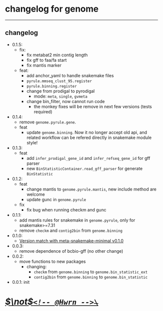 <!--
 * @Date: 2023-08-07 15:18:41
 * @LastEditors: Hwrn hwrn.aou@sjtu.edu.cn
 * @LastEditTime: 2023-12-21 23:26:50
 * @FilePath: /genome/changelog.md
 * @Description:
-->

changelog for genome
====================

---

## changelog

- 0.1.5:
  - fix:
    - fix metabat2 min contig length
    - fix gff to faa/fa start
    - fix mantis marker
  - feat:
    - add anchor_yaml to handle snakemake files
    - `pyrule.mmseq_clust_95.register`
    - `pyrule.binning.register`
    - change from prodigal to pyrodigal
      - mode: `meta`, `single`, `gvmeta`
    - change bin_filter, now cannot run code
      - the monkey fixes will be remove in next few versions (tests required)
- 0.1.4:
  - remove `genome.pyrule.gene`.
  - feat
    - update `genome.binning`. Now it no longer accept old api, and related workflow can be refered directly in snakemake module style!
- 0.1.3:
  - feat
    - add `infer_prodigal_gene_id` and `infer_refseq_gene_id` for gff parser
    - new `BinStatisticContainer.read_gff_parser` for generate `BinStatistic`
- 0.1.2:
  - feat
    - change mantis to `genome.pyrule.mantis`, new include method are welcome
    - update gunc in `genome.pyrule`
  - fix
    - fix bug when running checkm and gunc
- 0.1.1:
  - add mantis rules for snakemake in `genome.pyrule`, only for snakemake>=7.31
  - remove `checkm` and `contig2bin` from `genome.binning`
- 0.1.0:
  - [Version match with meta-snakemake-minimal v0.1.0](http://202.120.45.162:12080/Metabolic_Modeling/genome/releases/tag/version-0.1.0)
- 0.0.3:
  - remove dependence of bcbio-gff (no other change)
- 0.0.2:
  - move functions to new packages
    - changing:
      - `checkm` from `genome.binning` to `genome.bin_statistic_ext`
      - `contig2bin` from `genome.binning` to `genome.bin_statistic`
- 0.0.1: init

# [***$\not$`<!-- @Hwrn -->`*~~`\`~~**](README.md)

